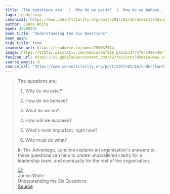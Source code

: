 ```yaml
---
title: "The questions are:  1. Why do we exist?  2. How do we behave..."
tags: leadership
canonical: https://www.consultclarity.org/post/2017/01/16/understanding-the-six-questions
author: Jonno White
book: 42609281
book_title: "Understanding the Six Questions"
book_asin: 
hide_title: true
readwise_url: https://readwise.io/open/750037014
image: https://static.wixstatic.com/media/6af9ab_bab3b3d774f04c488cd97fbefe3dcc70~mv2_d_1865_2781_s_2.jpg/v1/fill/w_671,h_1000,al_c,q_85,usm_0.66_1.00_0.01/6af9ab_bab3b3d774f04c488cd97fbefe3dcc70~mv2_d_1865_2781_s_2.jpg
favicon_url: https://s2.googleusercontent.com/s2/favicons?domain=www.consultclarity.org
source_emoji: 🌐
source_url: "https://www.consultclarity.org/post/2017/01/16/understanding-the-six-questions#:~:text=The%20questions%20are%3A,of%20the%20organisation."
---
```


> The questions are:
> 
> 1. Why do we exist?
> 
> 2. How do we behave?
> 
> 3. What do we do?
> 
> 4. How will we succeed?
> 
> 5. What's most important, right now?
> 
> 6. Who must do what?
> 
> In The Advantage, Lencioni explains an organisation's answers to these questions can help to create unparalleled clarity for a leadership team, and eventually for the rest of the organisation.
> <div class="quoteback-footer"><div class="quoteback-avatar"><img class="mini-favicon" src="https://s2.googleusercontent.com/s2/favicons?domain=www.consultclarity.org"></div><div class="quoteback-metadata"><div class="metadata-inner"><span style="display:none">FROM:</span><div aria-label="Jonno White" class="quoteback-author"> Jonno White</div><div aria-label="Understanding the Six Questions" class="quoteback-title"> Understanding the Six Questions</div></div></div><div class="quoteback-backlink"><a target="_blank" aria-label="go to the full text of this quotation" rel="noopener" href="https://www.consultclarity.org/post/2017/01/16/understanding-the-six-questions#:~:text=The%20questions%20are%3A,of%20the%20organisation." class="quoteback-arrow"> Source</a></div></div>